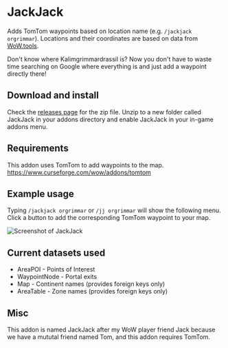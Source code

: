 # JackJack
Adds TomTom waypoints based on location name (e.g. `/jackjack orgrimmar`). Locations and their coordinates are based on data from [WoW.tools](https://wow.tools/).

Don't know where Kalimgrimmardrassil is? Now you don't have to waste time searching on Google where everything is and just add a waypoint directly there!

## Download and install
Check the [releases page](https://github.com/fechan/JackJack/releases) for the zip file. Unzip to a new folder called JackJack in your addons directory and enable JackJack in your in-game addons menu.

## Requirements
This addon uses TomTom to add waypoints to the map. https://www.curseforge.com/wow/addons/tomtom

## Example usage
Typing `/jackjack orgrimmar` or `/jj orgrimmar` will show the following menu. Click a button to add the corresponding TomTom waypoint to your map.

![Screenshot of JackJack](https://user-images.githubusercontent.com/56131910/155943487-ca33dac0-37dc-42e3-ae7d-ee2d3b1c4b36.png)

## Current datasets used
* AreaPOI - Points of Interest
* WaypointNode - Portal exits
* Map - Continent names (provides foreign keys only)
* AreaTable - Zone names (provides foreign keys only)

## Misc
This addon is named JackJack after my WoW player friend Jack because we have a mututal friend named Tom, and this addon requires TomTom.

